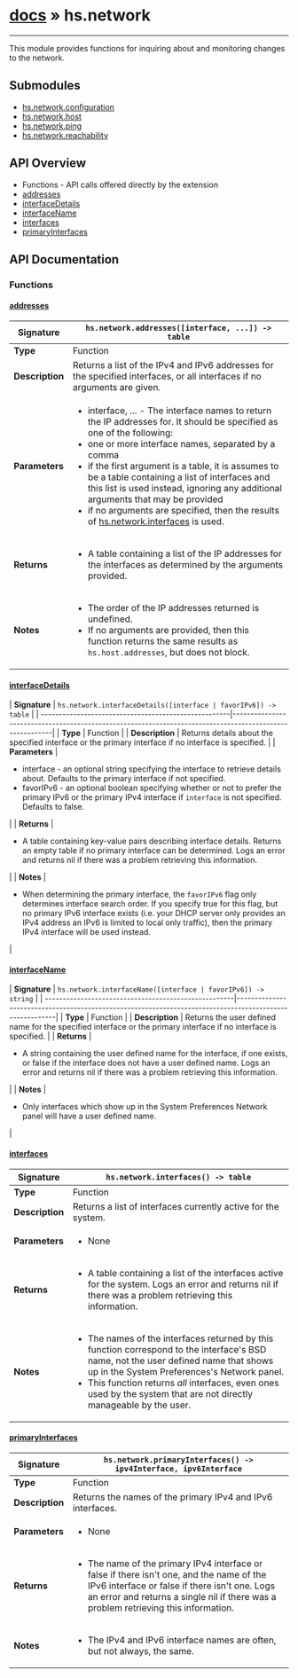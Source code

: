 # [docs](index.md) » hs.network
---

This module provides functions for inquiring about and monitoring changes to the network.

## Submodules
 * [hs.network.configuration](hs.network.configuration.md)
 * [hs.network.host](hs.network.host.md)
 * [hs.network.ping](hs.network.ping.md)
 * [hs.network.reachability](hs.network.reachability.md)

## API Overview
* Functions - API calls offered directly by the extension
 * [addresses](#addresses)
 * [interfaceDetails](#interfacedetails)
 * [interfaceName](#interfacename)
 * [interfaces](#interfaces)
 * [primaryInterfaces](#primaryinterfaces)

## API Documentation

### Functions

#### [addresses](#addresses)
| <span style="font-align: left;">**Signature**</span> | <span style="font-align: left;">`hs.network.addresses([interface, ...]) -> table` </span>                                                |
| -----------------------------------------------------|---------------------------------------------------------------------------------------------------------|
| **Type**                                             | Function                                                                                         |
| **Description**                                      | Returns a list of the IPv4 and IPv6 addresses for the specified interfaces, or all interfaces if no arguments are given.                                                                                         |
| **Parameters**                                       | <ul><li>interface, ... - The interface names to return the IP addresses for. It should be specified as one of the following:</li><li>  one or more interface names, separated by a comma</li><li>  if the first argument is a table, it is assumes to be a table containing a list of interfaces and this list is used instead, ignoring any additional arguments that may be provided</li><li>  if no arguments are specified, then the results of [hs.network.interfaces](#interfaces) is used.</li></ul> |
| **Returns**                                          | <ul><li>A table containing a list of the IP addresses for the interfaces as determined by the arguments provided.</li></ul>          |
| **Notes**                                            | <ul><li>The order of the IP addresses returned is undefined.</li><li>If no arguments are provided, then this function returns the same results as `hs.host.addresses`, but does not block.</li></ul>                |

#### [interfaceDetails](#interfacedetails)
| <span style="font-align: left;">**Signature**</span> | <span style="font-align: left;">`hs.network.interfaceDetails([interface | favorIPv6]) -> table` </span>                                                |
| -----------------------------------------------------|---------------------------------------------------------------------------------------------------------|
| **Type**                                             | Function                                                                                         |
| **Description**                                      | Returns details about the specified interface or the primary interface if no interface is specified.                                                                                         |
| **Parameters**                                       | <ul><li>interface - an optional string specifying the interface to retrieve details about.  Defaults to the primary interface if not specified.</li><li>favorIPv6 - an optional boolean specifying whether or not to prefer the primary IPv6 or the primary IPv4 interface if `interface` is not specified.  Defaults to false.</li></ul> |
| **Returns**                                          | <ul><li>A table containing key-value pairs describing interface details.  Returns an empty table if no primary interface can be determined. Logs an error and returns nil if there was a problem retrieving this information.</li></ul>          |
| **Notes**                                            | <ul><li>When determining the primary interface, the `favorIPv6` flag only determines interface search order.  If you specify true for this flag, but no primary IPv6 interface exists (i.e. your DHCP server only provides an IPv4 address an IPv6 is limited to local only traffic), then the primary IPv4 interface will be used instead.</li></ul>                |

#### [interfaceName](#interfacename)
| <span style="font-align: left;">**Signature**</span> | <span style="font-align: left;">`hs.network.interfaceName([interface | favorIPv6]) -> string` </span>                                                |
| -----------------------------------------------------|---------------------------------------------------------------------------------------------------------|
| **Type**                                             | Function                                                                                         |
| **Description**                                      | Returns the user defined name for the specified interface or the primary interface if no interface is specified.                                                                                         |
| **Returns**                                          | <ul><li>A string containing the user defined name for the interface, if one exists, or false if the interface does not have a user defined name. Logs an error and returns nil if there was a problem retrieving this information.</li></ul>          |
| **Notes**                                            | <ul><li>Only interfaces which show up in the System Preferences Network panel will have a user defined name.</li></ul>                |

#### [interfaces](#interfaces)
| <span style="font-align: left;">**Signature**</span> | <span style="font-align: left;">`hs.network.interfaces() -> table` </span>                                                |
| -----------------------------------------------------|---------------------------------------------------------------------------------------------------------|
| **Type**                                             | Function                                                                                         |
| **Description**                                      | Returns a list of interfaces currently active for the system.                                                                                         |
| **Parameters**                                       | <ul><li>None</li></ul> |
| **Returns**                                          | <ul><li>A table containing a list of the interfaces active for the system.  Logs an error and returns nil if there was a problem retrieving this information.</li></ul>          |
| **Notes**                                            | <ul><li>The names of the interfaces returned by this function correspond to the interface's BSD name, not the user defined name that shows up in the System Preferences's Network panel.</li><li>This function returns *all* interfaces, even ones used by the system that are not directly manageable by the user.</li></ul>                |

#### [primaryInterfaces](#primaryinterfaces)
| <span style="font-align: left;">**Signature**</span> | <span style="font-align: left;">`hs.network.primaryInterfaces() -> ipv4Interface, ipv6Interface` </span>                                                |
| -----------------------------------------------------|---------------------------------------------------------------------------------------------------------|
| **Type**                                             | Function                                                                                         |
| **Description**                                      | Returns the names of the primary IPv4 and IPv6 interfaces.                                                                                         |
| **Parameters**                                       | <ul><li>None</li></ul> |
| **Returns**                                          | <ul><li>The name of the primary IPv4 interface or false if there isn't one, and the name of the IPv6 interface or false if there isn't one. Logs an error and returns a single nil if there was a problem retrieving this information.</li></ul>          |
| **Notes**                                            | <ul><li>The IPv4 and IPv6 interface names are often, but not always, the same.</li></ul>                |

